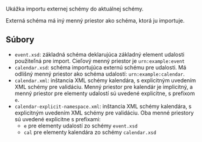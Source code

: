Ukážka importu externej schémy do aktuálnej schémy. 

Externá schéma má iný menný priestor ako schéma, ktorá ju importuje.

## Súbory

* `event.xsd`: základná schéma deklarujúca základný element udalosti použiteľná pre import. Cieľový menný priestor je `urn:example:event`
* `calendar.xsd`: schéma importujúca externú schému pre udalosti. Má odlišný menný priestor ako schéma udalostí: `urn:example:calendar`.
* `calendar.xml`: inštancia XML schémy kalendára, s explicitným uvedením XML schémy pre validáciu. Menný priestor pre kalendár je implicitný, a menný priestor pre elementy udalostí sú uvedené explicitne, s prefixom `e`.
* `calendar-explicit-namespace.xml`: inštancia XML schémy kalendára, s explicitným uvedením XML schémy pre validáciu. Oba menné priestory sú uvedené explicitne s prefixami:
    * `e` pre elementy udalostí zo schémy `event.xsd`
    * `cal` pre elementy kalendára zo schémy `calendar.xsd`
